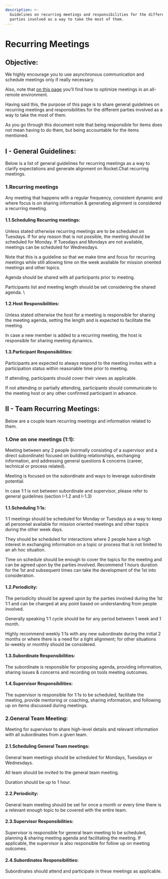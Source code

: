 ```yaml
---
description: >-
  Guidelines on recurring meetings and responsibilities for the different
  parties involved as a way to take the most of them.
---
```


# Recurring Meetings

## Objective: <a href="docs-internal-guid-1ad054d7-7fff-9150-80e8-fa41451af442" id="docs-internal-guid-1ad054d7-7fff-9150-80e8-fa41451af442"></a>

We highly encourage you to use asynchronous communication and schedule meetings only if really necessary.&#x20;

Also, note that [on this page](https://handbook.rocket.chat/company/our-culture/meetings) you’ll find how to optimize meetings in an all-remote environment.

Having said this, the purpose of this page is to share general guidelines on recurring meetings and responsibilities for the different parties involved as a way to take the most of them.

As you go through this document note that being responsible for items does not mean having to do them, but being accountable for the items mentioned.

## I - General Guidelines:

Below is a list of general guidelines for recurring meetings as a way to clarify expectations and generate alignment on Rocket.Chat recurring meetings.&#x20;

### 1.Recurring meetings

Any meeting that happens with a regular frequency, consistent dynamic and where focus is on sharing information & generating alignment is considered a recurring meeting.&#x20;

#### 1.1.Scheduling Recurring meetings:

Unless stated otherwise recurring meetings are to be scheduled on Tuesdays. If for any reason that is not possible, the meeting should be scheduled for Monday. If Tuesdays and Mondays are not available, meetings can be scheduled for Wednesdays.&#x20;

Note that this is a guideline so that we make time and focus for recurring meetings while still allowing time on the week available for mission oriented meetings and other topics.

Agenda should be shared with all participants prior to meeting.

Participants list and meeting length should be set considering the shared agenda. \


#### 1.2.Host Responsibilities:

Unless stated otherwise the host for a meeting is responsible for sharing the meeting agenda, setting the length and is expected to facilitate the meeting.&#x20;

In case a new member is added to a recurring meeting, the host is responsible for sharing meeting dynamics.&#x20;

#### 1.3.Participant Responsibilities:

Participants are expected to always respond to the meeting invites with a participation status within reasonable time prior to meeting.&#x20;

If attending, participants should cover their views as applicable.

If not attending or partially attending, participants should communicate to the meeting host or any other confirmed participant in advance.

## II - Team Recurring Meetings:

Below are a couple team recurring meetings and information related to them.&#x20;

### 1.One on one meetings (1:1):

Meeting between any 2 people (normally consisting of a supervisor and a direct subordinate) focused on building relationships, exchanging information, and addressing general questions & concerns (career, technical or process related).

Meeting is focused on the subordinate and ways to leverage subordinate potential.

In case 1:1 is not between subordinate and supervisor, please refer to general guidelines (section I-1.2 and I-1.3)

#### 1.1.Scheduling 1:1s:

1:1 meetings should be scheduled for Monday or Tuesdays as a way to keep all personnel available for mission oriented meetings and other topics during the other week days.

They should be scheduled for interactions where 2 people have a high interest in exchanging information on a topic or process that is not limited to an ah hoc situation.

Time on schedule should be enough to cover the topics for the meeting and can be agreed upon by the parties involved. Recommend 1 hours duration for the 1st and subsequent times can take the development of the 1st into consideration.

#### 1.2.Periodicity:

The periodicity should be agreed upon by the parties involved during the 1st 1:1 and can be changed at any point based on understanding from people involved.

Generally speaking 1:1 cycle should be for any period between 1 week and 1 month.&#x20;

Highly recommend weekly 1:1s with any new subordinate during the initial 2 months or where there is a need for a tight alignment; for other situations bi-weekly or monthly should be considered.   &#x20;

#### 1.3.Subordinate Responsibilities:

The subordinate is responsible for proposing agenda, providing information, sharing issues & concerns and recording on tools meeting outcomes.

#### 1.4.Supervisor Responsibilities:

The supervisor is responsible for 1:1s to be scheduled, facilitate the meeting, provide mentoring or coaching, sharing information, and following up on items discussed during meetings.

### 2.General Team Meeting:

Meeting for supervisor to share high-level details and relevant information with all subordinates from a given team.

#### 2.1.Scheduling General Team meetings:

General team meetings should be scheduled for Mondays, Tuesdays or Wednesdays. &#x20;

All team should be invited to the general team meeting.

Duration should be up to 1 hour.

#### 2.2.Periodicity:

General team meeting should be set for once a month or every time there is a relevant enough topic to be covered with the entire team. &#x20;

#### 2.3.Supervisor Responsibilities:

Supervisor is responsible for general team meeting to be scheduled, planning & sharing meeting agenda and facilitating the meeting. If applicable, the supervisor is also responsible for follow up on meeting outcomes.

#### 2.4.Subordinates Responsibilities:

Subordinates should attend and participate in these meetings as applicable.
